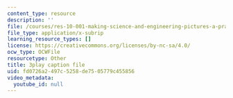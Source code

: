 ```yaml
---
content_type: resource
description: ''
file: /courses/res-10-001-making-science-and-engineering-pictures-a-practical-guide-to-presenting-your-work-spring-2016/fd0726a2497c5258de7505779c455856_17VFTJvgBlY.srt
file_type: application/x-subrip
learning_resource_types: []
license: https://creativecommons.org/licenses/by-nc-sa/4.0/
ocw_type: OCWFile
resourcetype: Other
title: 3play caption file
uid: fd0726a2-497c-5258-de75-05779c455856
video_metadata:
  youtube_id: null
---
```


